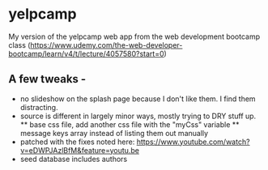 # yelpcamp
My version of the yelpcamp web app from the web development bootcamp class (https://www.udemy.com/the-web-developer-bootcamp/learn/v4/t/lecture/4057580?start=0)

## A few tweaks - 
* no slideshow on the splash page because I don't like them. I find them distracting.
* source is different in largely minor ways, mostly trying to DRY stuff up. 
** base css file, add another css file with the "myCss" variable
** message keys array instead of listing them out manually
* patched with the fixes noted here: https://www.youtube.com/watch?v=eDWPJAzlBfM&feature=youtu.be
* seed database includes authors